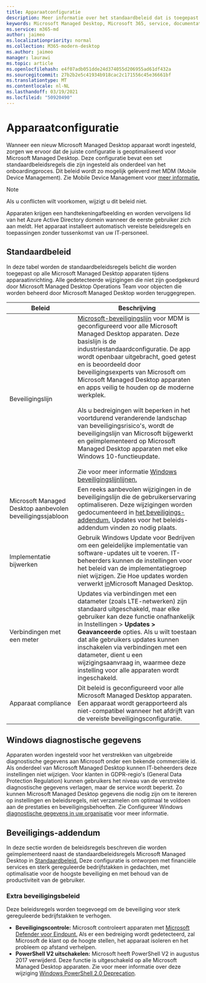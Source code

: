 ```yaml
---
title: Apparaatconfiguratie
description: Meer informatie over het standaardbeleid dat is toegepast op Microsoft Managed Desktop apparaten.
keywords: Microsoft Managed Desktop, Microsoft 365, service, documentatie
ms.service: m365-md
author: jaimeo
ms.localizationpriority: normal
ms.collection: M365-modern-desktop
ms.author: jaimeo
manager: laurawi
ms.topic: article
ms.openlocfilehash: e4f07adb051dde24d374055d206955ad61df432a
ms.sourcegitcommit: 27b2b2e5c41934b918cac2c171556c45e36661bf
ms.translationtype: MT
ms.contentlocale: nl-NL
ms.lasthandoff: 03/19/2021
ms.locfileid: "50920490"
---
```

# <a name="device-configuration"></a>Apparaatconfiguratie


<!--This topic is the target for a "Learn more" link in the Enterprise Agreement (aka.ms/dev-config); do not delete.-->

<!-- Device configuration and Security Addendum-->

Wanneer een nieuw Microsoft Managed Desktop apparaat wordt ingesteld, zorgen we ervoor dat de juiste configuratie is geoptimaliseerd voor Microsoft Managed Desktop. Deze configuratie bevat een set standaardbeleidsregels die zijn ingesteld als onderdeel van het onboardingproces. Dit beleid wordt zo mogelijk geleverd met MDM (Mobile Device Management). Zie Mobile Device Management voor [meer informatie.](/windows/client-management/mdm/) 

>[!NOTE]
>Als u conflicten wilt voorkomen, wijzigt u dit beleid niet.

Apparaten krijgen een handtekeningafbeelding en worden vervolgens lid van het Azure Active Directory domein wanneer de eerste gebruiker zich aan meldt. Het apparaat installeert automatisch vereiste beleidsregels en toepassingen zonder tussenkomst van uw IT-personeel.

## <a name="default-policies"></a>Standaardbeleid

In deze tabel worden de standaardbeleidsregels belicht die worden toegepast op alle Microsoft Managed Desktop apparaten tijdens apparaatinrichting. Alle gedetecteerde wijzigingen die niet zijn goedgekeurd door Microsoft Managed Desktop Operations Team voor objecten die worden beheerd door Microsoft Managed Desktop worden teruggegrepen.

Beleid | Beschrijving
--- | ---
Beveiligingslijn | [Microsoft-beveiligingslijn](/windows/device-security/windows-security-baselines) voor MDM is geconfigureerd voor alle Microsoft Managed Desktop apparaten. Deze basislijn is de industriestandaardconfiguratie. De app wordt openbaar uitgebracht, goed getest en is beoordeeld door beveiligingsexperts van Microsoft om Microsoft Managed Desktop apparaten en apps veilig te houden op de moderne werkplek. <br><br>Als u bedreigingen wilt beperken in het voortdurend veranderende landschap van beveiligingsrisico's, wordt de beveiligingslijn van Microsoft bijgewerkt en geïmplementeerd op Microsoft Managed Desktop apparaten met elke Windows 10-functieupdate.<br><br>Zie voor meer informatie [Windows beveiligingslijnlijnen.](/windows/security/threat-protection/windows-security-baselines)
Microsoft Managed Desktop aanbevolen beveiligingssjabloon | Een reeks aanbevolen wijzigingen in de beveiligingslijn die de gebruikerservaring optimaliseren.  Deze wijzigingen worden gedocumenteerd in [het beveiligings-addendum.](#security-addendum) Updates voor het beleids-addendum vinden zo nodig plaats.  
Implementatie bijwerken | Gebruik Windows Update voor Bedrijven om een geleidelijke implementatie van software-updates uit te voeren. IT-beheerders kunnen de instellingen voor het beleid van de implementatiegroep niet wijzigen. Zie Hoe updates worden verwerkt [in](updates.md)Microsoft Managed Desktop.
Verbindingen met een meter | Updates via verbindingen met een datameter (zoals LTE-netwerken) zijn standaard uitgeschakeld, maar elke gebruiker kan deze functie onafhankelijk in Instellingen > **Updates > Geavanceerde** opties. Als u wilt toestaan dat alle gebruikers updates [](../working-with-managed-desktop/admin-support.md)kunnen inschakelen via verbindingen met een datameter, dient u een wijzigingsaanvraag in, waarmee deze instelling voor alle apparaten wordt ingeschakeld.
| Apparaat compliance | Dit beleid is geconfigureerd voor alle Microsoft Managed Desktop apparaten. Een apparaat wordt gerapporteerd als niet-compatibel wanneer het afdrijft van de vereiste beveiligingsconfiguratie.

## <a name="windows-diagnostic-data"></a>Windows diagnostische gegevens

 Apparaten worden ingesteld voor het verstrekken van uitgebreide diagnostische gegevens aan Microsoft onder een bekende commerciële id. Als onderdeel van Microsoft Managed Desktop kunnen IT-beheerders deze instellingen niet wijzigen. Voor klanten in GDPR-regio's (General Data Protection Regulation) kunnen gebruikers het niveau van de verstrekte diagnostische gegevens verlagen, maar de service wordt beperkt. Zo kunnen Microsoft Managed Desktop gegevens die nodig zijn om te itereren op instellingen en beleidsregels, niet verzamelen om optimaal te voldoen aan de prestaties en beveiligingsbehoeften. Zie Configureer Windows [diagnostische gegevens in uw organisatie](/windows/privacy/configure-windows-diagnostic-data-in-your-organization#enhanced-level) voor meer informatie.

## <a name="security-addendum"></a>Beveiligings-addendum

 In deze sectie worden de beleidsregels beschreven die worden geïmplementeerd naast de standaardbeleidsregels Microsoft Managed Desktop in [Standaardbeleid.](#default-policies) Deze configuratie is ontworpen met financiële services en sterk gereguleerde bedrijfstakken in gedachten, met optimalisatie voor de hoogste beveiliging en met behoud van de productiviteit van de gebruiker.

 ### <a name="additional-security-policies"></a>Extra beveiligingsbeleid

 Deze beleidsregels worden toegevoegd om de beveiliging voor sterk gereguleerde bedrijfstakken te verhogen. 
 - **Beveiligingscontrole:** Microsoft controleert apparaten met [Microsoft Defender voor Eindpunt.](/windows/security/threat-protection/windows-defender-atp/windows-defender-advanced-threat-protection) Als er een bedreiging wordt gedetecteerd, zal Microsoft de klant op de hoogte stellen, het apparaat isoleren en het probleem op afstand verhelpen. 
 - **PowerShell V2 uitschakelen:** Microsoft heeft PowerShell V2 in augustus 2017 verwijderd. Deze functie is uitgeschakeld op alle Microsoft Managed Desktop apparaten. Zie voor meer informatie over deze wijziging [Windows PowerShell 2.0 Deprecation](https://devblogs.microsoft.com/powershell/windows-powershell-2-0-deprecation/).